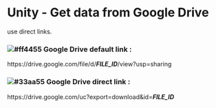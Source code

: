 # Unity - Get data from Google Drive

use direct links.


### ![#ff4455](https://via.placeholder.com/15/ff4455/000000?text=+) Google Drive default link :

https<span>://drive<span>.google<span>.com/file/d/***FILE_ID***/view?usp=sharing
  
  

### ![#33aa55](https://via.placeholder.com/15/33aa55/000000?text=+) Google Drive direct link :

ht<span>tps://drive<span>.google<span>.com/uc?export=download&id=***FILE_ID***
  


